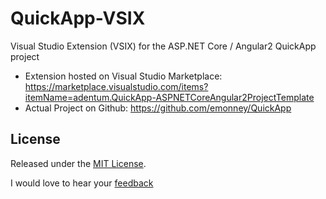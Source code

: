 # QuickApp-VSIX
Visual Studio Extension (VSIX) for the ASP.NET Core / Angular2 QuickApp project
* Extension hosted on Visual Studio Marketplace: https://marketplace.visualstudio.com/items?itemName=adentum.QuickApp-ASPNETCoreAngular2ProjectTemplate
* Actual Project on Github: https://github.com/emonney/QuickApp 


## License

Released under the [MIT License](https://github.com/emonney/QuickApp/blob/master/LICENSE).


I would love to hear your [feedback](mailto:info@ebenmonney.com)